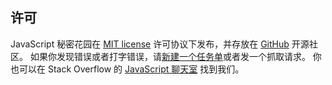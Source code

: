 ﻿## 许可

JavaScript 秘密花园在 [MIT license][1] 许可协议下发布，并存放在 [GitHub][2] 开源社区。
如果你发现错误或者打字错误，请[新建一个任务单][3]或者发一个抓取请求。
你也可以在 Stack Overflow 的 [JavaScript 聊天室][4] 找到我们。

[1]: https://github.com/BonsaiDen/JavaScript-Garden/blob/next/LICENSE
[2]: https://github.com/BonsaiDen/JavaScript-Garden
[3]: https://github.com/BonsaiDen/JavaScript-Garden/issues
[4]: http://chat.stackoverflow.com/rooms/17/javascript


